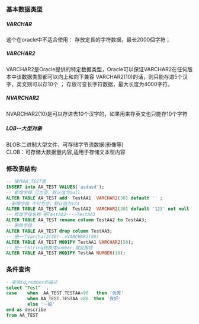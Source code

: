 ### 基本数据类型

##### VARCHAR

这个在oracle中不适合使用： 存放定長的字符数据，最长2000個字符； 

##### VARCHAR2

VARCHAR2是Oracle提供的特定数据类型，Oracle可以保证VARCHAR2在任何版本中该数据类型都可以向上和向下兼容 VARCHAR2(10)的话，则只能存进5个汉字，英文则可以存10个  ； 存放可变长字符数据，最大长度为4000字符。 

#####  NVARCHAR2 

  NVARCHAR2(10)是可以存进去10个汉字的，如果用来存英文也只能存10个字符 
  
#####  LOB--大型对象

 BLOB:二进制大型文件，可存储字节流数据(影像等)<br>
 CLOB：可存储大数据量内容,适用于存储文本型内容




### 修改表结构

```sql
-- 操作AA_TEST表
INSERT into AA_TEST VALUES('asdasd');
-- 新增字段 可为空，默认值为null
ALTER TABLE AA_TEST add  TestAA1  VARCHAR2(30) default '' ;
--新增字段 不可为空，默认值为123
ALTER TABLE AA_TEST add  TestAA2  VARCHAR2(30) default '123' not null ; 
-- 修改字段名称 把TestAA2--->TestAA3
ALTER TABLE AA_TEST rename column TestAA2 to TestAA3;
-- 删除字段
ALTER TABLE AA_TEST drop column TestAA3;
-- 把一个Varchar2(30)-->VARCHAR2(50)
ALTER TABLE AA_TEST MODIFY TestAA1 VARCHAR2(50);
-- 把一个String转换成number,就会报错
ALTER TABLE AA_TEST MODIFY TestAA NUMBER(10);
```

### 条件查询

```sql
--查询id,number的描述
select "Test"  ,
case  	when  AA_TEST.TESTAA>90   then '优秀'
        when AA_TEST.TESTAA >80  then '良好'
        else '一般'
end as describe
from AA_TEST
```



